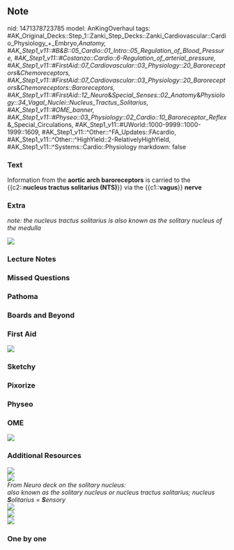 ## Note
nid: 1471378723785
model: AnKingOverhaul
tags: #AK_Original_Decks::Step_1::Zanki_Step_Decks::Zanki_Cardiovascular::Cardio_Physiology_+_Embryo,_Anatomy, #AK_Step1_v11::#B&B::05_Cardio::01_Intro::05_Regulation_of_Blood_Pressure, #AK_Step1_v11::#Costanzo::Cardio::6-Regulation_of_arterial_pressure, #AK_Step1_v11::#FirstAid::07_Cardiovascular::03_Physiology::20_Baroreceptors_&_Chemoreceptors, #AK_Step1_v11::#FirstAid::07_Cardiovascular::03_Physiology::20_Baroreceptors_&_Chemoreceptors::Baroreceptors, #AK_Step1_v11::#FirstAid::12_Neuro_&_Special_Senses::02_Anatomy_&_Physiology::34_Vagal_Nuclei::Nucleus_Tractus_Solitarius, #AK_Step1_v11::#OME_banner, #AK_Step1_v11::#Physeo::03_Physiology::02_Cardio::10_Baroreceptor_Reflex_&_Special_Circulations, #AK_Step1_v11::#UWorld::1000-9999::1000-1999::1609, #AK_Step1_v11::^Other::^FA_Updates::FAcardio, #AK_Step1_v11::^Other::^HighYield::2-RelativelyHighYield, #AK_Step1_v11::^Systems::Cardio::Physiology
markdown: false

### Text
<div>
  Information from the <b>aortic arch baroreceptors</b> is carried
  to the {{c2::<b>nucleus tractus solitarius (NTS)</b>}} via the
  {{c1::<b>vagus</b>}} <b>nerve</b>
</div>

### Extra
<i>note: the nucleus tractus solitarius is also known as the
solitary nucleus of the medulla</i>
<div><img src="carotid%20sinus%202%20(1)_1606536512076.png"></div>

### Lecture Notes


### Missed Questions


### Pathoma


### Boards and Beyond


### First Aid
<img src="tmpJKu6e6.png">

### Sketchy


### Pixorize


### Physeo


### OME
<div class="ome-widget">
  <a href="https://onlinemeded.org?ref=anki"><img src=
  "_OME_AnkiFlashcards_General_3.png"></a>
</div>

### Additional Resources
<div><img src="carotid%20sinus%202%20(1)_1606536512076.png"></div>
<div>
  <i><img src="paste-419248937633034.jpg"></i>
</div>
<div>
  <i>From Neuro deck on the solitary nucleus:</i>
</div>
<div>
  <i>also known as the solitary nucleus or nucleus tractus
  solitarius; nucleus <b>S</b>olitarius = <b>S</b>ensory</i>
  <div><img src="paste-481444359046484.jpg"></div>
  <div>
    <i><img src="paste-478300442985796.jpg"></i>
  </div>
  <div>
    <i><img src="paste-481873855776212.jpg"></i>
  </div>
</div>

### One by one

